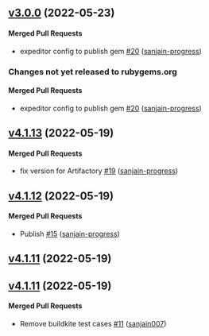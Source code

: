 <!-- latest_release 3.0.0 -->
## [v3.0.0](https://github.com/chef/semverse/tree/v3.0.0) (2022-05-23)

#### Merged Pull Requests
- expeditor config to publish gem [#20](https://github.com/chef/semverse/pull/20) ([sanjain-progress](https://github.com/sanjain-progress))
<!-- latest_release -->

<!-- release_rollup since=3.0.0 -->
### Changes not yet released to rubygems.org

#### Merged Pull Requests
- expeditor config to publish gem [#20](https://github.com/chef/semverse/pull/20) ([sanjain-progress](https://github.com/sanjain-progress)) <!-- 3.0.0 -->
<!-- release_rollup -->

<!-- latest_stable_release -->
## [v4.1.13](https://github.com/chef/semverse/tree/v4.1.13) (2022-05-19)

#### Merged Pull Requests
- fix version for Artifactory [#19](https://github.com/chef/semverse/pull/19) ([sanjain-progress](https://github.com/sanjain-progress))
<!-- latest_stable_release -->

## [v4.1.12](https://github.com/chef/semverse/tree/v4.1.12) (2022-05-19)

#### Merged Pull Requests
- Publish [#15](https://github.com/chef/semverse/pull/15) ([sanjain-progress](https://github.com/sanjain-progress))

## [v4.1.11](https://github.com/chef/semverse/tree/v4.1.11) (2022-05-19)

## [v4.1.11](https://github.com/chef/semverse/tree/v4.1.11) (2022-05-19)

#### Merged Pull Requests
- Remove buildkite test cases [#11](https://github.com/chef/semverse/pull/11) ([sanjain007](https://github.com/sanjain007))